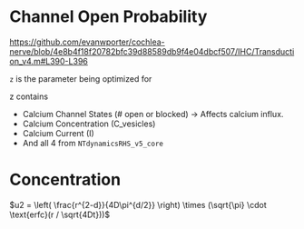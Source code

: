 # Channel Open Probability

https://github.com/evanwporter/cochlea-nerve/blob/4e8b4f18f20782bfc39d88589db9f4e04dbcf507/IHC/Transduction_v4.m#L390-L396

`z` is the parameter being optimized for

z contains

* Calcium Channel States (# open or blocked)
    -> Affects calcium influx.
* Calcium Concentration (C_vesicles)
* Calcium Current (I)
* And all 4 from `NTdynamicsRHS_v5_core`

# Concentration


$u2 = \left( \frac{r^{2-d}}{4D\pi^{d/2}} \right) \times (\sqrt{\pi} \cdot \text{erfc}(r / \sqrt{4Dt}))$
